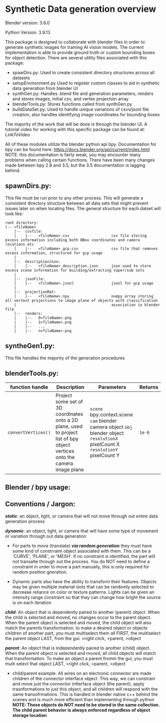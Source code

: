 # Synthetic Data generation overview

Blender version:    3.6.0

Python Version:     3.9.13

This package is designed to collaborate with blender files in order to generate synthetic images for training AI vision models. The current implementation is able to provide ground truth or custom bounding boxes for object detection. There are several utility files associated with this package:
  * spawDirs.py:          Used to create consistent directory structures across all datasets
  * setupEnvironment.py   Used to register custom classes to aid in synthetic data generation from blender UI
  * synthGen.py:          Handles .blend file and generation parameters, renders and stores images, initial csv, and vertex projectoin array
  * blenderTools.py:      Stores functions called from synthGen.py
  * buildDataSet.py:      Used to handle unique variations of csvv/jsonl file creation, also handles identifying image coordinates for bounding boxes

The majority of the work that will be done is through the blender UI. A tutorial video for working with this specific package can be found
at: _LinkToVideo_

All of these modules utilize the blender python api bpy. Documentation for bpy can be found here: https://docs.blender.org/api/current/index.html
NOTE: this documentation is fairly weak, you may encounter many problems when calling certain functions. There have been many changes made between bpy 2.8 and 3.5, but the 3.5 documentation is lagging behind.

## spawnDirs.py:

This file must be run prior to any other process. This will generate a consistent directory structure between all data sets that might prevent issues later on when locating files. The general structure for each datset will look like:

    root directory:
    |-- <fileName>
        |--  csvfile:
        |    |--   <fileName>.csv                   csv file storing excess information including both BBox coordinates and camera locations etc
        |    |--   <fileName>_gcp.csv               csv file that removes excess information, structured for gcp usage
        |   
        |--  descriptionJson:
        |    |--   <fileName>_description.json      json used to store excess scene information for building/extracting super/sub sets 
        |
        |--  jsonFile:
        |    |--   <fileName>.jsonl                 jsonl for gcp usage
        |
        |--  projectionMat:
        |    |--   <fileName>.npy                   numpy array storing all vertext projections to image plane of objects with classification
        |                                           association in blender file
        |--  renders:
        |    |--   0<fileName>.png
        |    |--   1<fileName>.png
        |    |--   ...
        |    |--   n<fileName>.png

## syntheGen1.py:
        
This file handles the majority of the generation procedures


## blenderTools.py:

| function handle | Description | Parameters | Returns | 
| --------------- | ----------- | ---------- | ------- | 
| `convertVertices()` | Project some set of 3D coordinates onto a 2D plane, used to project list of bpy object vertices onto the camera image plane |`scene` bpy.context.scene  `cam` blender camera object  `obj` blender object  `resolutionX` pixelCount X `resolutionY` pixelCount Y | `1e-6` |  


## Blender / bpy usage:

## Conventions / Jargon:



**_static_**:   an object, light, or camera that will not move through out entire data generation process

**_dynamic_**:  an object, light, or camera that will have some type of movement or variation through out data generation

* For parts to move (translate) _**via random generation**_ they must have some kind of constrraint object associated with them. This can be a 
'CURVE', 'PLANE', or 'MESH'. If no constraint is identified, the part will not transalte through out the process. You do NOT need to define a 
constraint in order to move a part manually, this is only required for random position gneration. 

* Dynamic parts also have the ability to transform their features. Objects may be given multiple material slots that can be randomly selected
    to decrease reliance on color or texture patterns. Lights can be given an intensity range constraint so that they can change how bright 
    the source is on each iteration

**_child_**:    An object that is dependently paired to another (parent) object. When the child is selected and moved, no changes occur to the
            parent object. When the parent object is selected and moved, the child object will also match the parents transformation. to make a desired object or objects children of another part, you must multiselect them all FIRST, the multiselect the parent object LAST, from the gui: >right click, >parent, >object


**_parent_**:   An object that is independently paired to another (child) object. When the parent object is selected and moved, all child
            objects will match that transformation. To make an object a parent fromm the gui, you must multi select that object LAST, >right click, >parent, >object

* child/parent example: All wires on an electronic connector are made children of the connector interface object. This way, we can constrain and
                        move just the connector intterface object (the parent), apply trasnformations to just this object, and all children will respond with the same transofrmations. This is handled in blender native c++ behind the scenes and is much more efficient than implementing through python **NOTE: These objects do NOT need to be stored in the same collection. The child parent behavior is always enforced regardless of object storage location**


